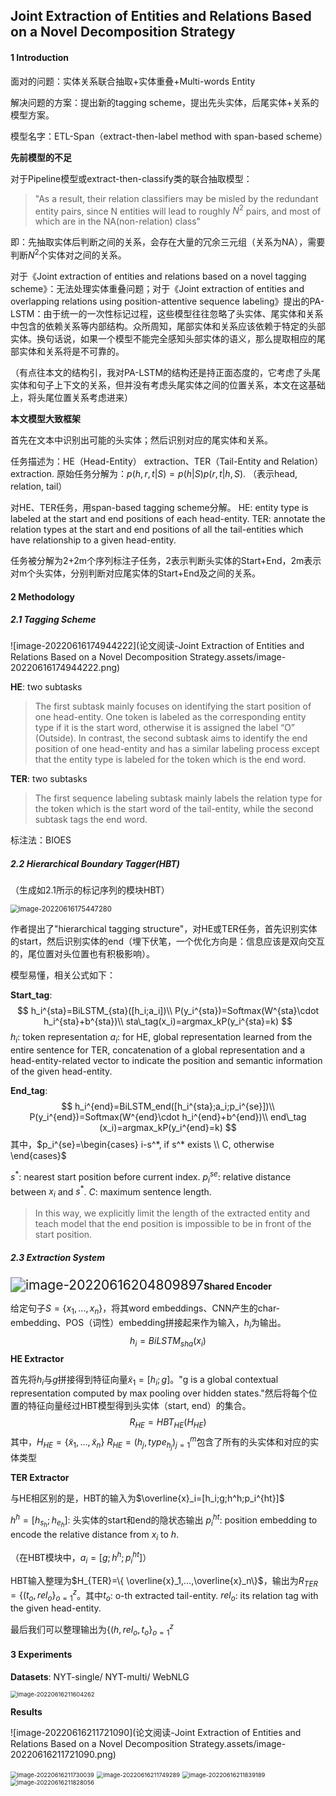 ## Joint Extraction of Entities and Relations Based on a Novel Decomposition Strategy

#### 1 Introduction

面对的问题：实体关系联合抽取+实体重叠+Multi-words Entity

解决问题的方案：提出新的tagging scheme，提出先头实体，后尾实体+关系的模型方案。

模型名字：ETL-Span（extract-then-label method with span-based scheme）

**先前模型的不足**

对于Pipeline模型或extract-then-classify类的联合抽取模型：

> "As a result, their relation classifiers may be misled by the redundant entity pairs, since N entities will lead to roughly $N^2$ pairs, and most of which are in the NA(non-relation) class"

即：先抽取实体后判断之间的关系，会存在大量的冗余三元组（关系为NA），需要判断$N^2$个实体对之间的关系。

对于《Joint extraction of entities and relations based on a novel tagging scheme》：无法处理实体重叠问题；对于《Joint extraction of entities and overlapping relations using position-attentive sequence labeling》提出的PA-LSTM：由于统一的一次性标记过程，这些模型往往忽略了头实体、尾实体和关系中包含的依赖关系等内部结构。众所周知，尾部实体和关系应该依赖于特定的头部实体。换句话说，如果一个模型不能完全感知头部实体的语义，那么提取相应的尾部实体和关系将是不可靠的。 

（有点往本文的结构引，我对PA-LSTM的结构还是持正面态度的，它考虑了头尾实体和句子上下文的关系，但并没有考虑头尾实体之间的位置关系，本文在这基础上，将头尾位置关系考虑进来）

**本文模型大致框架**

首先在文本中识别出可能的头实体；然后识别对应的尾实体和关系。

任务描述为：HE（Head-Entity） extraction、TER（Tail-Entity and Relation）extraction.
原始任务分解为：$p(h,r,t|S)=p(h|S)p(r,t|h,S)$. （表示head, relation, tail）

对HE、TER任务，用span-based tagging scheme分解。
HE: entity type is labeled at the start and end positions of each head-entity.
TER: annotate the relation types at the start and end positions of all the tail-entities which have relationship to a given head-entity.

任务被分解为2+2m个序列标注子任务，2表示判断头实体的Start+End，2m表示对m个头实体，分别判断对应尾实体的Start+End及之间的关系。

#### 2 Methodology

##### 2.1 Tagging Scheme

![image-20220616174944222](论文阅读-Joint Extraction of Entities and Relations Based on a Novel Decomposition Strategy.assets/image-20220616174944222.png)

**HE**: two subtasks

> The first subtask mainly focuses on identifying the start position of one head-entity. One token is labeled as the corresponding entity type if it is the start word, otherwise it is assigned the label “O” (Outside). In contrast, the second subtask aims to identify the end position of one head-entity and has a similar labeling process except that the entity type is labeled for the token which is the end word.

**TER**: two subtasks

> The first sequence labeling subtask mainly labels the relation type for the token which is the start word of the tail-entity, while the second subtask tags the end word.

标注法：BIOES

##### 2.2 Hierarchical Boundary Tagger(HBT) 

（生成如2.1所示的标记序列的模块HBT）

<img src="论文阅读-Joint Extraction of Entities and Relations Based on a Novel Decomposition Strategy.assets/image-20220616175447280.png" alt="image-20220616175447280" style="zoom: 80%;" />

作者提出了"hierarchical tagging structure"，对HE或TER任务，首先识别实体的start，然后识别实体的end（埋下伏笔，一个优化方向是：信息应该是双向交互的，尾位置对头位置也有积极影响）。

模型易懂，相关公式如下：

**Start_tag**:
$$
h_i^{sta}=BiLSTM_{sta}([h_i;a_i])\\
P(y_i^{sta})=Softmax(W^{sta}\cdot h_i^{sta}+b^{sta})\\
sta\_tag(x_i)=argmax_kP(y_i^{sta}=k)
$$
$h_i$: token representation
$a_i$: for HE, global representation learned from the entire sentence
	  for TER, concatenation of a global representation and a head-entity-related vector to indicate the position and semantic information of the given head-entity.

**End_tag**:
$$
h_i^{end}=BiLSTM_end([h_i^{sta};a_i;p_i^{se}])\\
P(y_i^{end})=Softmax(W^{end}\cdot h_i^{end}+b^{end})\\
end\_tag (x_i)=argmax_kP(y_i^{end}=k)
$$
其中，$p_i^{se}=\begin{cases} i-s^*, if s^* exists \\ C, otherwise  \end{cases}$

$s^*$: nearest start position before current index.
$p_i^{se}$: relative distance between $x_i$ and $s^*$.
$C$: maximum sentence length.

> In this way, we explicitly limit the length of the extracted entity and teach model that the end position is impossible to be in front of the start position.

##### 2.3 Extraction System

<img src="论文阅读-Joint Extraction of Entities and Relations Based on a Novel Decomposition Strategy.assets/image-20220616204809897.png" alt="image-20220616204809897" style="zoom:150%;" />**Shared Encoder**

给定句子$S=\{x_1,...,x_n\}$，将其word embeddings、CNN产生的char-embedding、POS（词性）embedding拼接起来作为输入，$h_i$为输出。
$$
h_i=BiLSTM_{sha}(x_i)
$$
**HE Extractor**

首先将$h_i$与$g$拼接得到特征向量$\tilde{x}_1=[h_i;g]$。"g is a global contextual representation computed by max pooling over hidden states."然后将每个位置的特征向量经过HBT模型得到头实体（start, end）的集合。
$$
R_{HE}=HBT_{HE}(H_{HE})
$$
其中，$H_{HE}=\{\tilde{x}_1,...,\tilde{x}_n\}$
			$R_{HE}={(h_j,type_{h_j})}_{j=1}^m$包含了所有的头实体和对应的实体类型

**TER Extractor**

与HE相区别的是，HBT的输入为$\overline{x}_i=[h_i;g;h^h;p_i^{ht}]$

$h^h=[h_{s_h};h_{e_h}]$: 头实体的start和end的隐状态输出
$p_i^{ht}$: position embedding to encode the relative distance from $x_i$ to $h$.

（在HBT模块中，$a_i=[g;h^h;p_i^{ht}]$）

HBT输入整理为$H_{TER}=\{ \overline{x}_1,...,\overline{x}_n\}$，输出为$R_{TER}=\{(t_o,rel_o\}_{o=1}^z$。其中$t_o$: o-th extracted tail-entity. $rel_o$: its relation tag with the given head-entity.

最后我们可以整理输出为$\{(h,rel_o,t_o\}_{o=1}^z$

#### 3 Experiments 

**Datasets**: NYT-single/ NYT-multi/ WebNLG

<img src="论文阅读-Joint Extraction of Entities and Relations Based on a Novel Decomposition Strategy.assets/image-20220616211604262.png" alt="image-20220616211604262" style="zoom: 67%;" />

**Results**

![image-20220616211721090](论文阅读-Joint Extraction of Entities and Relations Based on a Novel Decomposition Strategy.assets/image-20220616211721090.png)

<img src="论文阅读-Joint Extraction of Entities and Relations Based on a Novel Decomposition Strategy.assets/image-20220616211730039.png" alt="image-20220616211730039" style="zoom:67%;" />

<img src="论文阅读-Joint Extraction of Entities and Relations Based on a Novel Decomposition Strategy.assets/image-20220616211749289.png" alt="image-20220616211749289" style="zoom:67%;" />

<img src="论文阅读-Joint Extraction of Entities and Relations Based on a Novel Decomposition Strategy.assets/image-20220616211839189.png" alt="image-20220616211839189" style="zoom:67%;" />

<img src="论文阅读-Joint Extraction of Entities and Relations Based on a Novel Decomposition Strategy.assets/image-20220616211828056.png" alt="image-20220616211828056" style="zoom:67%;" />